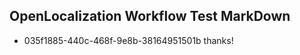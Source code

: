 ## OpenLocalization Workflow Test MarkDown
* 035f1885-440c-468f-9e8b-38164951501b thanks!

<!--HONumber=Jul16_HO4-->


